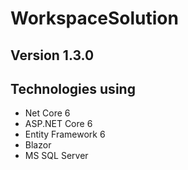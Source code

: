 # WorkspaceSolution

## Version 1.3.0

## Technologies using

* Net Core 6
* ASP.NET Core 6
* Entity Framework 6
* Blazor
* MS SQL Server